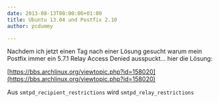 ```yaml
---
date: 2013-08-13T00:00:00+01:00
title: Ubuntu 13.04 und Postfix 2.10
author: pcdummy

---
```


Nachdem ich jetzt einen Tag nach einer L&ouml;sung gesucht warum mein Postfix immer ein 5.7.1 Relay Access Denied ausspuckt... hier die L&ouml;sung:

[https://bbs.archlinux.org/viewtopic.php?id=158020](https://bbs.archlinux.org/viewtopic.php?id=158020)

Aus `smtpd_recipient_restrictions` wird `smtpd_relay_restrictions`<!--more-->
